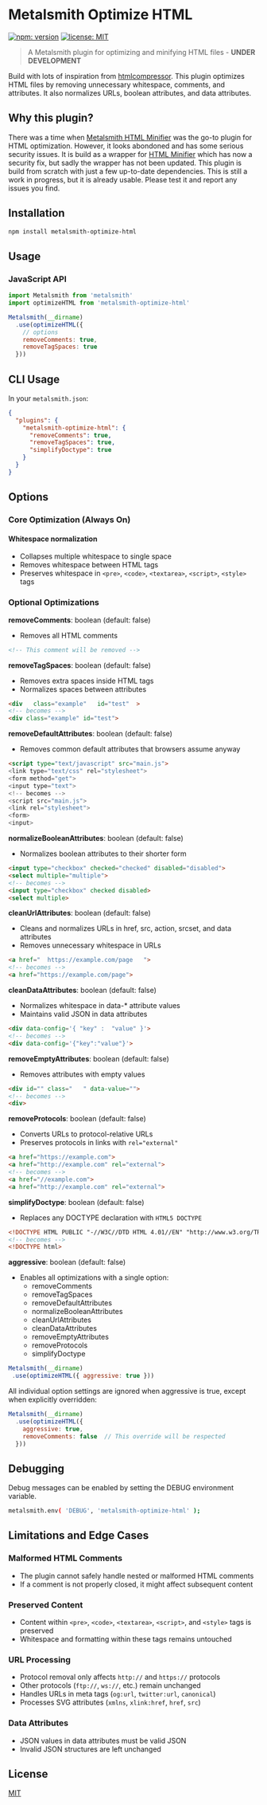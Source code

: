 # Metalsmith Optimize HTML

[![npm: version][npm-badge]][npm-url]
[![license: MIT][license-badge]][license-url]

> A Metalsmith plugin for optimizing and minifying HTML files - **UNDER DEVELOPMENT**

Build with lots of inspiration from [htmlcompressor](https://code.google.com/archive/p/htmlcompressor/). This plugin optimizes HTML files by removing unnecessary whitespace, comments, and attributes. It also normalizes URLs, boolean attributes, and data attributes.

## Why this plugin?
There was a time when [Metalsmith HTML Minifier](https://github.com/whymarrh/metalsmith-html-minifier) was the go-to plugin for HTML optimization. However, it looks abondoned and has some serious security issues. It is build as a wrapper for [HTML Minifier](https://github.com/kangax/html-minifier) which has now a security fix, but sadly the wrapper has not been updated. This plugin is build from scratch with just a few up-to-date dependencies. This is still a work in progress, but it is already usable. Please test it and report any issues you find.

## Installation

```bash
npm install metalsmith-optimize-html
```
## Usage
### JavaScript API

```javascript
import Metalsmith from 'metalsmith'
import optimizeHTML from 'metalsmith-optimize-html'

Metalsmith(__dirname)
  .use(optimizeHTML({
    // options
    removeComments: true,
    removeTagSpaces: true
  }))
```

## CLI Usage

In your `metalsmith.json`:

```json
{
  "plugins": {
    "metalsmith-optimize-html": {
      "removeComments": true,
      "removeTagSpaces": true,
      "simplifyDoctype": true
    }
  }
}
```

## Options

### Core Optimization (Always On)
#### Whitespace normalization
- Collapses multiple whitespace to single space
- Removes whitespace between HTML tags
- Preserves whitespace in `<pre>`, `<code>`, `<textarea>`, `<script>`, `<style>` tags

### Optional Optimizations
**removeComments**: boolean (default: false)

- Removes all HTML comments
```html
<!-- This comment will be removed -->
```

**removeTagSpaces**: boolean (default: false)
- Removes extra spaces inside HTML tags
- Normalizes spaces between attributes
```html
<div   class="example"   id="test"  >
<!-- becomes -->
<div class="example" id="test">
```

**removeDefaultAttributes**: boolean (default: false)
- Removes common default attributes that browsers assume anyway
```html
<script type="text/javascript" src="main.js">
<link type="text/css" rel="stylesheet">
<form method="get">
<input type="text">
<!-- becomes -->
<script src="main.js">
<link rel="stylesheet">
<form>
<input>
```

**normalizeBooleanAttributes**: boolean (default: false)
- Normalizes boolean attributes to their shorter form
```html
<input type="checkbox" checked="checked" disabled="disabled">
<select multiple="multiple">
<!-- becomes -->
<input type="checkbox" checked disabled>
<select multiple>
```

**cleanUrlAttributes**: boolean (default: false)
- Cleans and normalizes URLs in href, src, action, srcset, and data attributes
- Removes unnecessary whitespace in URLs
```html
<a href="  https://example.com/page   ">
<!-- becomes -->
<a href="https://example.com/page">
```

**cleanDataAttributes**: boolean (default: false)
- Normalizes whitespace in data-* attribute values
- Maintains valid JSON in data attributes
```html
<div data-config='{ "key" :  "value" }'>
<!-- becomes -->
<div data-config='{"key":"value"}'>
```

**removeEmptyAttributes**: boolean (default: false)
- Removes attributes with empty values
```html
<div id="" class="   " data-value="">
<!-- becomes -->
<div>
```

**removeProtocols**: boolean (default: false)
- Converts URLs to protocol-relative URLs
- Preserves protocols in links with `rel="external"`
```html
<a href="https://example.com">
<a href="http://example.com" rel="external">
<!-- becomes -->
<a href="//example.com">
<a href="http://example.com" rel="external">
```

**simplifyDoctype**: boolean (default: false)
- Replaces any DOCTYPE declaration with `HTML5 DOCTYPE`
```html
<!DOCTYPE HTML PUBLIC "-//W3C//DTD HTML 4.01//EN" "http://www.w3.org/TR/html4/strict.dtd">
<!-- becomes -->
<!DOCTYPE html>
```

**aggressive**: boolean (default: false)
- Enables all optimizations with a single option:
  - removeComments
  - removeTagSpaces
  - removeDefaultAttributes
  - normalizeBooleanAttributes
  - cleanUrlAttributes
  - cleanDataAttributes
  - removeEmptyAttributes
  - removeProtocols
  - simplifyDoctype

```javascript
Metalsmith(__dirname)
 .use(optimizeHTML({ aggressive: true }))
```
All individual option settings are ignored when aggressive is true, except when explicitly overridden:

```javascript
Metalsmith(__dirname)
  .use(optimizeHTML({
    aggressive: true,
    removeComments: false  // This override will be respected
  }))
```

## Debugging
Debug messages can be enabled by setting the DEBUG environment variable.

```bash
metalsmith.env( 'DEBUG', 'metalsmith-optimize-html' );
```

## Limitations and Edge Cases
### Malformed HTML Comments
- The plugin cannot safely handle nested or malformed HTML comments
- If a comment is not properly closed, it might affect subsequent content

### Preserved Content
- Content within `<pre>`, `<code>`, `<textarea>`, `<script>`, and `<style>` tags is preserved
- Whitespace and formatting within these tags remains untouched

### URL Processing
- Protocol removal only affects `http://` and `https://` protocols
- Other protocols (`ftp://`, `ws://`, etc.) remain unchanged
- Handles URLs in meta tags (`og:url`, `twitter:url`, `canonical`)
- Processes SVG attributes (`xmlns`, `xlink:href`, `href`, `src`)

### Data Attributes
- JSON values in data attributes must be valid JSON
- Invalid JSON structures are left unchanged

## License
[MIT](LICENSE)

[npm-badge]: https://img.shields.io/npm/v/metalsmith-optimize-html.svg
[npm-url]: https://www.npmjs.com/package/metalsmith-optimize-html
[metalsmith-badge]: https://img.shields.io/badge/metalsmith-plugin-green.svg?longCache=true
[metalsmith-url]: https://metalsmith.io
[license-badge]: https://img.shields.io/github/license/wernerglinka/metalsmith-optimize-html
[license-url]: LICENSE
